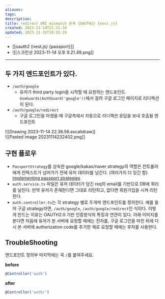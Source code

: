 ```yaml
---
aliases: 
tags: 
description:
title: redirect URI mismatch 문제 {OAUTH2} {nest.js}
created: 2023-11-14T21:21:34
updated: 2023-11-15T10:15:19
---
```

- [[oauth2 {nest.js} {passport}]]
-  ![[스크린샷 2023-11-14 오후 9.21.49.png]]

___

## 두 가지 엔드포인트가 있다.

- `/auth/google` 
	- 유저가 third party login을 시작할 때 요청하는 엔드포인트. `UseGuards(AuthGuard('google'))`에서 걸려 구글 로그인 페이지로 리디렉션이 된다.
- `/auth/google/redirect`
	- 구글 로그인을 마쳤을 때 구글측에서 자동으로 리디렉션 응답을 보내 호출될 엔드포인트

![[Drawing 2023-11-14 22.36.56.excalidraw]]  
![[Pasted image 20231114232402.png]]

## 구현 플로우

- `PassportStrategy`를 상속한 google/kakao/naver strategy의 역할은 컨트롤러에게 컨텍스트가 넘어가기 전에 유저 데이터를 넘긴다. (여러가지 더 있긴 함) [implementing passport strategies](https://docs.nestjs.com/recipes/passport#implementing-passport-strategies)
- `auth.service.ts` 파일은 유저 데이터가 담긴 req의 email를 기반으로 DB에 쿼리를 날린다. 만약 유저가 존재한다면 그대로 리턴하고, 없다면 회원가입을 시켜 리턴한다.
- `auth.controller.ts`는 각 strategy 별로 두개씩 엔드포인트를 정의한다. 예를 들어 구글 strategy라면, `/auth/google`, `/auth/google/redirect`인 식이다. 이렇게 만드는 이유는 OAUTH2.0 기반 인증방식의 특징과 연관이 있다. 아래 이미지를 본다면 처음에 유저가 본 서버에 요청할 때에는 전자를, 구글 로그인을 마친 뒤에 다시 본 서버에 authorization code를 추가한 채로 요청할 때에는 후자를 사용한다.

## TroubleShooting

엔드포인트 정의부 마지막에는 꼭 `/`를 붙여주세요.

**before**

```ts
@Controller('auth')
```

**after**

```ts
@Controller('auth/')
```
